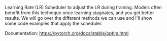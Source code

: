  Learning Rate (LR) Scheduler to adjust the LR during training. Models often benefit from this technique once learning stagnates, and you get better results. We will go over the different methods we can use and I'll show some code examples that apply the scheduler.

 Documentation:
 https://pytorch.org/docs/stable/optim.html
